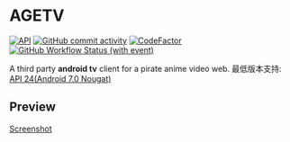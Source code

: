 # AGETV
[![API](https://img.shields.io/badge/API-24%2B-yellow.svg?style=flat&logo=android)](https://developer.android.com/about/versions/nougat)
[![GitHub commit activity](https://img.shields.io/github/commit-activity/m/muedsa/AGETV?logo=github)](https://github.com/muedsa/AGETV/commits/main)
[![CodeFactor](https://www.codefactor.io/repository/github/muedsa/bilibililivetv/badge)](https://www.codefactor.io/repository/github/muedsa/AGETV)
[![GitHub Workflow Status (with event)](https://img.shields.io/github/actions/workflow/status/muedsa/AGETV/android.yml)](https://github.com/muedsa/AGETV/actions)

A third party **android tv** client for a pirate anime video web.
最低版本支持: [API 24(Android 7.0 Nougat)](https://developer.android.com/about/versions/nougat)

## Preview
[Screenshot](/screenshots/SCREENSHOT.md)  

